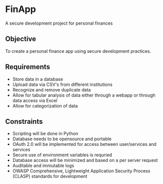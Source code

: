 # FinApp
A secure development project for personal finances

## Objective
To create a personal finance app using secure development practices. 

## Requirements
* Store data in a database
* Upload data via CSV's from different institutions
* Recognize and remove duplicate data
* Allow for tabular analysis of data either through a webapp or through data access via Excel
* Allow for categorization of data

## Constraints
* Scripting will be done in Python
* Database needs to be opensource and portable
* OAuth 2.0 will be implemented for access between user/services and services
* Secure use of environment variables is requried
* Database access will be minimized and based on a per server request
* Auditable and immutable logs
* OWASP Comprehensive, Lightweight Application Security Process (CLASP) standards for development
